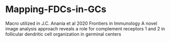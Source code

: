 # Mapping-FDCs-in-GCs
Macro utilized in J.C. Anania et al 2020 Frontiers in Immunology A novel image analysis approach reveals a role for complement receptors 1 and 2 in follicular dendritic cell organization in germinal centers 
